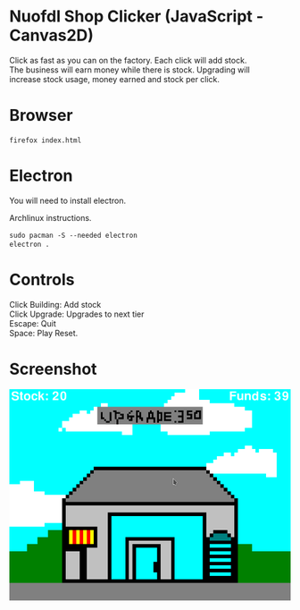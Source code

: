# Nuofdl Shop Clicker (JavaScript - Canvas2D)
Click as fast as you can on the factory. Each click will add stock. \
The business will earn money while there is stock. Upgrading will \
increase stock usage, money earned and stock per click.

# Browser
    firefox index.html

# Electron
You will need to install electron. 

Archlinux instructions.

    sudo pacman -S --needed electron
    electron .

# Controls
Click Building: Add stock \
Click Upgrade: Upgrades to next tier \
Escape: Quit \
Space: Play Reset.

# Screenshot
![Screenshot](../screenshot.png)
